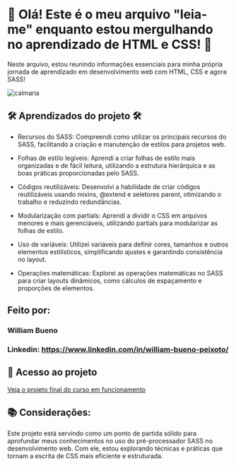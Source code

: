 # 👋 Olá! Este é o meu arquivo "leia-me" enquanto estou mergulhando no aprendizado de HTML e CSS! 👋

Neste arquivo, estou reunindo informações essenciais para minha própria jornada de aprendizado em desenvolvimento web com HTML, CSS e agora SASS!

![calmaria](https://github.com/user-attachments/assets/4345ee82-3e56-4246-aea8-d364392fd4ac)

## 🛠️ Aprendizados do projeto 🛠️

* Recursos do SASS: Compreendi como utilizar os principais recursos do SASS, facilitando a criação e manutenção de estilos para projetos web.

* Folhas de estilo legíveis: Aprendi a criar folhas de estilo mais organizadas e de fácil leitura, utilizando a estrutura hierárquica e as boas práticas proporcionadas pelo SASS.

* Códigos reutilizáveis: Desenvolvi a habilidade de criar códigos reutilizáveis usando mixins, @extend e seletores parent, otimizando o trabalho e reduzindo redundâncias.

* Modularização com partials: Aprendi a dividir o CSS em arquivos menores e mais gerenciáveis, utilizando partials para modularizar as folhas de estilo.

* Uso de variáveis: Utilizei variáveis para definir cores, tamanhos e outros elementos estilísticos, simplificando ajustes e garantindo consistência no layout.

* Operações matemáticas: Explorei as operações matemáticas no SASS para criar layouts dinâmicos, como cálculos de espaçamento e proporções de elementos.

## Feito por:

### William Bueno

### Linkedin: https://www.linkedin.com/in/william-bueno-peixoto/

## 📁 Acesso ao projeto

[Veja o projeto final do curso em funcionamento](https://calmaria-spa-projeto-inicial.vercel.app/)

## 📚 Considerações:

Este projeto está servindo como um ponto de partida sólido para aprofundar meus conhecimentos no uso do pré-processador SASS no desenvolvimento web. Com ele, estou explorando técnicas e práticas que tornam a escrita de CSS mais eficiente e estruturada.
